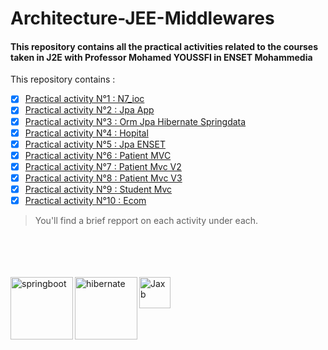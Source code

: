 # Architecture-JEE-Middlewares
#### This repository contains all the practical activities related to the courses taken in J2E with Professor Mohamed YOUSSFI in ENSET Mohammedia
This repository contains :
- [x] [Practical activity N°1 : N7_ioc](https://github.com/Kurolius/MAJBAR-Yassine-Architecture-JEE-Middlewares/tree/main/N7_ioc2)
- [x] [Practical activity N°2 : Jpa App](https://github.com/Kurolius/MAJBAR-Yassine-Architecture-JEE-Middlewares/tree/main/jpa-app)
- [x] [Practical activity N°3 : Orm Jpa Hibernate Springdata](https://github.com/Kurolius/MAJBAR-Yassine-Architecture-JEE-Middlewares/tree/main/ormjpahibernatespringdata)
- [x] [Practical activity N°4 : Hopital](https://github.com/Kurolius/MAJBAR-Yassine-Architecture-JEE-Middlewares/tree/main/Hopital)
- [x] [Practical activity N°5 : Jpa ENSET](https://github.com/Kurolius/MAJBAR-Yassine-Architecture-JEE-Middlewares/tree/main/jpa-enset)
- [x] [Practical activity N°6 : Patient MVC](https://github.com/Kurolius/MAJBAR-Yassine-Architecture-JEE-Middlewares/tree/main/patient-mvc)
- [x] [Practical activity N°7 : Patient Mvc V2](https://github.com/Kurolius/MAJBAR-Yassine-Architecture-JEE-Middlewares/tree/main/patient-mvc-v2)
- [x] [Practical activity N°8 : Patient Mvc V3](https://github.com/Kurolius/MAJBAR-Yassine-Architecture-JEE-Middlewares/tree/main/patient-mvc-v3)
- [x] [Practical activity N°9 : Student Mvc](https://github.com/Kurolius/MAJBAR-Yassine-Architecture-JEE-Middlewares/tree/main/student-mvc)
- [x] [Practical activity N°10 : Ecom](https://github.com/Kurolius/MAJBAR-Yassine-Architecture-JEE-Middlewares/tree/main/ecom)

> You'll find a brief repport on each activity under each.


<br/>
<br/>
<br/>
<br/>
<img align="left" alt="springboot" width="100px" src="https://user-images.githubusercontent.com/61352259/158052652-94d8828e-ea00-405d-abdb-f4fcc2513576.png" />

<img align="left" alt="hibernate" width="100px" src="https://user-images.githubusercontent.com/61352259/158052606-e4a8aede-c5a6-4355-9890-e88eddb66a48.png" />

<img align="left" alt="Jaxb" height="50px" src="https://user-images.githubusercontent.com/61352259/158052492-f612d1ca-89ee-4dbf-8fc8-dc4bc1c96d82.png" />
